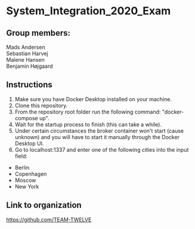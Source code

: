 # System_Integration_2020_Exam

## Group members:
Mads Andersen  
Sebastian Harvej  
Malene Hansen  
Benjamin Højgaard  

## Instructions
1. Make sure you have Docker Desktop installed on your machine.
2. Clone this repository.
3. From the repository root folder run the following command: "docker-compose up".
4. Wait for the startup process to finish (this can take a while).
5. Under certain circumstances the broker container won't start (cause unknown) and you will have to start it manually through the Docker Desktop UI.
6. Go to localhost:1337 and enter one of the following cities into the input field: 
- Berlin 
- Copenhagen 
- Moscow 
- New York

## Link to organization
https://github.com/TEAM-TWELVE
